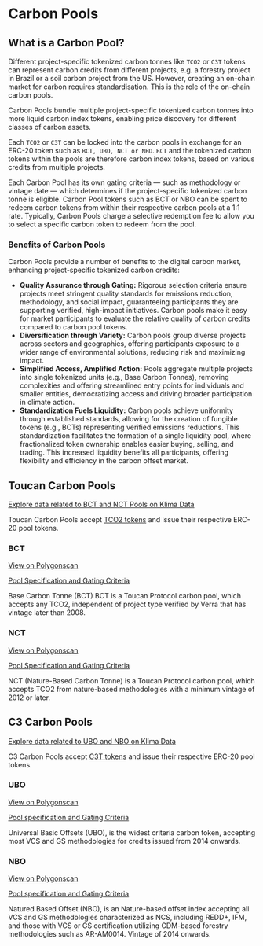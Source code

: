 # Carbon Pools

## What is a Carbon Pool?

Different project-specific tokenized carbon tonnes like `TCO2` or `C3T` tokens can represent carbon credits from different projects, e.g. a forestry project in Brazil or a soil carbon project from the US. However, creating an on-chain market for carbon requires standardisation. This is the role of the on-chain carbon pools.&#x20;

Carbon Pools bundle multiple project-specific tokenized carbon tonnes into more liquid carbon index tokens, enabling price discovery for different classes of carbon assets.&#x20;

Each `TCO2` or `C3T` can be locked into the carbon pools in exchange for an ERC-20 token such as `BCT, UBO, NCT or NBO`. `BCT` and the tokenized carbon tokens within the pools are therefore carbon index tokens, based on various credits from multiple projects.&#x20;

Each Carbon Pool has its own gating criteria — such as methodology or vintage date — which determines if the project-specific tokenized carbon tonne is eligible. Carbon Pool tokens such as BCT or NBO can be spent to redeem carbon tokens from within their respective carbon pools at a 1:1 rate. Typically, Carbon Pools charge a selective redemption fee to allow you to select a specific carbon token to redeem from the pool.

### Benefits of Carbon Pools

Carbon Pools provide a number of benefits to the digital carbon market, enhancing project-specific tokenized carbon credits:

* **Quality Assurance through Gating:** Rigorous selection criteria ensure projects meet stringent quality standards for emissions reduction, methodology, and social impact, guaranteeing participants they are supporting verified, high-impact initiatives. Carbon pools make it easy for market participants to evaluate the relative quality of carbon credits compared to carbon pool tokens.
* **Diversification through Variety:** Carbon pools group diverse projects across sectors and geographies, offering participants exposure to a wider range of environmental solutions, reducing risk and maximizing impact.
* **Simplified Access, Amplified Action:** Pools aggregate multiple projects into single tokenized units (e.g., Base Carbon Tonnes), removing complexities and offering streamlined entry points for individuals and smaller entities, democratizing access and driving broader participation in climate action.
* **Standardization Fuels Liquidity:** Carbon pools achieve uniformity through established standards, allowing for the creation of fungible tokens (e.g., BCTs) representing verified emissions reductions. This standardization facilitates the formation of a single liquidity pool, where fractionalized token ownership enables easier buying, selling, and trading. This increased liquidity benefits all participants, offering flexibility and efficiency in the carbon offset market.

## Toucan Carbon Pools

[Explore data related to BCT and NCT Pools on Klima Data](https://data.klimadao.finance/token-details?tab=toucan)

Toucan Carbon Pools accept [TCO2 tokens](https://docs.klimadao.finance/ecosystem/digital-carbon#toucan) and issue their respective ERC-20 pool tokens.

### BCT

[View on Polygonscan](https://polygonscan.com/token/0x2f800db0fdb5223b3c3f354886d907a671414a7f)

[Pool Specification and Gating Criteria](https://docs.toucan.earth/toucan/resources/archives/pool-acceptance-criteria#bct)

Base Carbon Tonne (BCT) BCT is a Toucan Protocol carbon pool, which accepts any TCO2, independent of project type verified by Verra that has vintage later than 2008.

### NCT

[View on Polygonscan](https://polygonscan.com/token/0xD838290e877E0188a4A44700463419ED96c16107)

[Pool Specification and Gating Criteria](https://docs.toucan.earth/toucan/resources/archives/pool-acceptance-criteria#nct)

NCT (Nature-Based Carbon Tonne) is a Toucan Protocol carbon pool, which accepts TCO2 from nature-based methodologies with a minimum vintage of 2012 or later.

## C3 Carbon Pools

[Explore data related to UBO and NBO on Klima Data](https://data.klimadao.finance/token-details?tab=c3)

C3 Carbon Pools accept [C3T tokens](https://docs.klimadao.finance/ecosystem/digital-carbon#c3) and issue their respective ERC-20 pool tokens.

### UBO

[View on Polygonscan](https://polygonscan.com/token/0x2B3eCb0991AF0498ECE9135bcD04013d7993110c)

[Pool specification and Gating Criteria](https://docs.c3.app/c3-pool-specifications-and-carbon-methodologies/ubo)

Universal Basic Offsets (UBO), is the widest criteria carbon token, accepting most VCS and GS methodologies for credits issued from 2014 onwards.&#x20;

### NBO

[View on Polygonscan](https://polygonscan.com/token/0x6BCa3B77C1909Ce1a4Ba1A20d1103bDe8d222E48)

[Pool specification and Gating Criteria](https://docs.c3.app/c3-pool-specifications-and-carbon-methodologies/nbo)

Natured Based Offset (NBO), is an Nature-based offset index accepting all VCS and GS methodologies characterized as NCS, including REDD+, IFM, and those with VCS or GS certification utilizing CDM-based forestry methodologies such as AR-AM0014. Vintage of 2014 onwards.&#x20;
